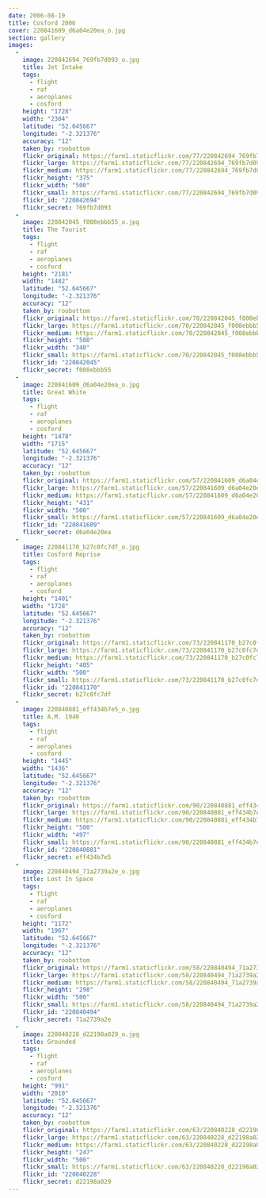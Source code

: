 ```yaml
---
date: 2006-08-19
title: Cosford 2006
cover: 220841609_d6a04e20ea_o.jpg
section: gallery
images:
  - 
    image: 220842694_769fb7d093_o.jpg
    title: Jet Intake
    tags:
      - flight
      - raf
      - aeroplanes
      - cosford
    height: "1728"
    width: "2304"
    latitude: "52.645667"
    longitude: "-2.321376"
    accuracy: "12"
    taken_by: roobottom
    flickr_original: https://farm1.staticflickr.com/77/220842694_769fb7d093_o.jpg
    flickr_large: https://farm1.staticflickr.com/77/220842694_769fb7d093_b.jpg
    flickr_medium: https://farm1.staticflickr.com/77/220842694_769fb7d093.jpg
    flickr_height: "375"
    flickr_width: "500"
    flickr_small: https://farm1.staticflickr.com/77/220842694_769fb7d093_m.jpg
    flickr_id: "220842694"
    flickr_secret: 769fb7d093
  - 
    image: 220842045_f008ebbb55_o.jpg
    title: The Tourist
    tags:
      - flight
      - raf
      - aeroplanes
      - cosford
    height: "2181"
    width: "1482"
    latitude: "52.645667"
    longitude: "-2.321376"
    accuracy: "12"
    taken_by: roobottom
    flickr_original: https://farm1.staticflickr.com/70/220842045_f008ebbb55_o.jpg
    flickr_large: https://farm1.staticflickr.com/70/220842045_f008ebbb55_b.jpg
    flickr_medium: https://farm1.staticflickr.com/70/220842045_f008ebbb55.jpg
    flickr_height: "500"
    flickr_width: "340"
    flickr_small: https://farm1.staticflickr.com/70/220842045_f008ebbb55_m.jpg
    flickr_id: "220842045"
    flickr_secret: f008ebbb55
  - 
    image: 220841609_d6a04e20ea_o.jpg
    title: Great White
    tags:
      - flight
      - raf
      - aeroplanes
      - cosford
    height: "1478"
    width: "1715"
    latitude: "52.645667"
    longitude: "-2.321376"
    accuracy: "12"
    taken_by: roobottom
    flickr_original: https://farm1.staticflickr.com/57/220841609_d6a04e20ea_o.jpg
    flickr_large: https://farm1.staticflickr.com/57/220841609_d6a04e20ea_b.jpg
    flickr_medium: https://farm1.staticflickr.com/57/220841609_d6a04e20ea.jpg
    flickr_height: "431"
    flickr_width: "500"
    flickr_small: https://farm1.staticflickr.com/57/220841609_d6a04e20ea_m.jpg
    flickr_id: "220841609"
    flickr_secret: d6a04e20ea
  - 
    image: 220841170_b27c0fc7df_o.jpg
    title: Cosford Reprise
    tags:
      - flight
      - raf
      - aeroplanes
      - cosford
    height: "1401"
    width: "1728"
    latitude: "52.645667"
    longitude: "-2.321376"
    accuracy: "12"
    taken_by: roobottom
    flickr_original: https://farm1.staticflickr.com/73/220841170_b27c0fc7df_o.jpg
    flickr_large: https://farm1.staticflickr.com/73/220841170_b27c0fc7df_b.jpg
    flickr_medium: https://farm1.staticflickr.com/73/220841170_b27c0fc7df.jpg
    flickr_height: "405"
    flickr_width: "500"
    flickr_small: https://farm1.staticflickr.com/73/220841170_b27c0fc7df_m.jpg
    flickr_id: "220841170"
    flickr_secret: b27c0fc7df
  - 
    image: 220840881_eff434b7e5_o.jpg
    title: A.M. 1940
    tags:
      - flight
      - raf
      - aeroplanes
      - cosford
    height: "1445"
    width: "1436"
    latitude: "52.645667"
    longitude: "-2.321376"
    accuracy: "12"
    taken_by: roobottom
    flickr_original: https://farm1.staticflickr.com/90/220840881_eff434b7e5_o.jpg
    flickr_large: https://farm1.staticflickr.com/90/220840881_eff434b7e5_b.jpg
    flickr_medium: https://farm1.staticflickr.com/90/220840881_eff434b7e5.jpg
    flickr_height: "500"
    flickr_width: "497"
    flickr_small: https://farm1.staticflickr.com/90/220840881_eff434b7e5_m.jpg
    flickr_id: "220840881"
    flickr_secret: eff434b7e5
  - 
    image: 220840494_71a2739a2e_o.jpg
    title: Lost In Space
    tags:
      - flight
      - raf
      - aeroplanes
      - cosford
    height: "1172"
    width: "1967"
    latitude: "52.645667"
    longitude: "-2.321376"
    accuracy: "12"
    taken_by: roobottom
    flickr_original: https://farm1.staticflickr.com/58/220840494_71a2739a2e_o.jpg
    flickr_large: https://farm1.staticflickr.com/58/220840494_71a2739a2e_b.jpg
    flickr_medium: https://farm1.staticflickr.com/58/220840494_71a2739a2e.jpg
    flickr_height: "298"
    flickr_width: "500"
    flickr_small: https://farm1.staticflickr.com/58/220840494_71a2739a2e_m.jpg
    flickr_id: "220840494"
    flickr_secret: 71a2739a2e
  - 
    image: 220840228_d22198a029_o.jpg
    title: Grounded
    tags:
      - flight
      - raf
      - aeroplanes
      - cosford
    height: "991"
    width: "2010"
    latitude: "52.645667"
    longitude: "-2.321376"
    accuracy: "12"
    taken_by: roobottom
    flickr_original: https://farm1.staticflickr.com/63/220840228_d22198a029_o.jpg
    flickr_large: https://farm1.staticflickr.com/63/220840228_d22198a029_b.jpg
    flickr_medium: https://farm1.staticflickr.com/63/220840228_d22198a029.jpg
    flickr_height: "247"
    flickr_width: "500"
    flickr_small: https://farm1.staticflickr.com/63/220840228_d22198a029_m.jpg
    flickr_id: "220840228"
    flickr_secret: d22198a029
---
```

